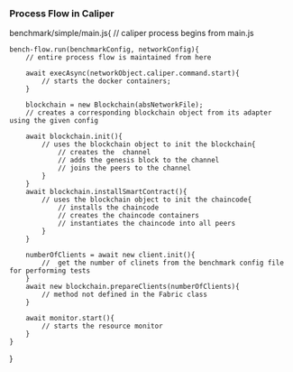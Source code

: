 ### Process Flow in Caliper

benchmark/simple/main.js{
    // caliper process begins from main.js

    bench-flow.run(benchmarkConfig, networkConfig){
        // entire process flow is maintained from here

        await execAsync(networkObject.caliper.command.start){
            // starts the docker containers;
        }

        blockchain = new Blockchain(absNetworkFile);
        // creates a corresponding blockchain object from its adapter using the given config

        await blockchain.init(){
            // uses the blockchain object to init the blockchain{
                // creates the  channel
                // adds the genesis block to the channel
                // joins the peers to the channel
            }
        }
        await blockchain.installSmartContract(){
            // uses the blockchain object to init the chaincode{
                // installs the chaincode
                // creates the chaincode containers
                // instantiates the chaincode into all peers
            }
        }
        
        numberOfClients = await new client.init(){
            //  get the number of clinets from the benchmark config file for performing tests
        }
        await new blockchain.prepareClients(numberOfClients){
            // method not defined in the Fabric class
        }

        await monitor.start(){
            // starts the resource monitor
        }
    }
}
